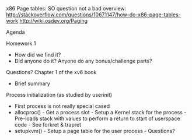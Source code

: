 x86 Page tables:
SO question not a bad overview:
http://stackoverflow.com/questions/10671147/how-do-x86-page-tables-work
http://wiki.osdev.org/Paging


Agenda

Homework 1
- How did we find it?
- Did anyone do it? Anyone do any bonus/challenge parts?

Questions?
Chapter 1 of the xv6 book
- Brief summary

Process initialization (as studied by userinit)
 - First process is not really special cased
 - allocproc()
        - Get a process slot
        - Setup a Kernel stack for the process
            - Pre-loads stack with values to perform a return to start of userspace code
                 - See forkret & trapret
 - setupkvm()
        - Setup a page table for the user process
        - 
Questions?

